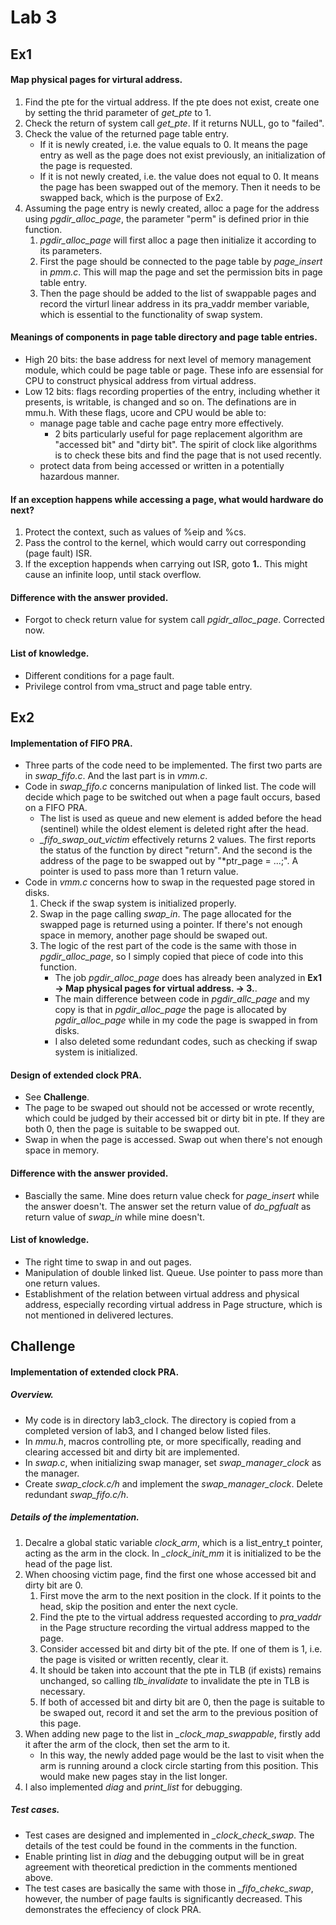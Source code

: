 # Lab 3

## Ex1

#### Map physical pages for virtural address.

1. Find the pte for the virtual address. If the pte does not exist, create one by setting the thrid parameter of *get_pte* to 1.
2. Check the return of system call *get_pte*. If it returns NULL, go to "failed".
3. Check the value of the returned page table entry.
    - If it is newly created, i.e. the value equals to 0. It means the page entry as well as the page does not exist previously, an initialization of the page is requested.
    - If it is not newly created, i.e. the value does not equal to 0. It means the page has been swapped out of the memory. Then it needs to be swapped back, which is the purpose of Ex2.
3. Assuming the page entry is newly created, alloc a page for the address using *pgdir_alloc_page*, the parameter "perm" is defined prior in thie function.
    1. *pgdir_alloc_page* will first alloc a page then initialize it according to its parameters.  
    2. First the page should be connected to the page table by *page_insert* in *pmm.c*. This will map the page and set the permission bits in page table entry.
    3. Then the page should be added to the list of swappable pages and record the virturl linear address in its pra_vaddr member variable, which is essential to the functionality of swap system.

#### Meanings of components in page table directory and page table entries.
- High 20 bits: the base address for next level of memory management module, which could be page table or page. These info are essensial for CPU to construct physical address from virtual address.
- Low 12 bits: flags recording properties of the entry, including whether it presents, is writable, is changed and so on. The definations are in mmu.h. With these flags, ucore and CPU would be able to:
    - manage page table and cache page entry more effectively.
        - 2 bits particularly useful for page replacement algorithm are "accessed bit" and "dirty bit". The spirit of clock like algorithms is to check these bits and find the page that is not used recently.
    - protect data from being accessed or written in a potentially hazardous manner.

#### If an exception happens while accessing a page, what would hardware do next?
1. Protect the context, such as values of %eip and %cs.
2. Pass the control to the kernel, which would carry out corresponding (page fault) ISR.
3. If the exception happends when carrying out ISR, goto **1.**. This might cause an infinite loop, until stack overflow.

#### Difference with the answer provided.
- Forgot to check return value for system call *pgidr_alloc_page*. Corrected now.

#### List of knowledge.
- Different conditions for a page fault.
- Privilege control from vma_struct and page table entry.

## Ex2

#### Implementation of FIFO PRA.

- Three parts of the code need to be implemented. The first two parts are in *swap_fifo.c*. And the last part is in *vmm.c*.
- Code in *swap_fifo.c* concerns manipulation of linked list. The code will decide which page to be switched out when a page fault occurs, based on a FIFO PRA.
    - The list is used as queue and new element is added before the head (sentinel) while the oldest element is deleted right after the head.
    - *_fifo_swap_out_victim* effectively returns 2 values. The first reports the status of the function by direct "return". And the second is the address of the page to be swapped out by "*ptr_page = ...;". A pointer is used to pass more than 1 return value.
- Code in *vmm.c* concerns how to swap in the requested page stored in disks. 
    1. Check if the swap system is initialized properly.
    2. Swap in the page calling *swap_in*. The page allocated for the swapped page is returned using a pointer. If there's not enough space in memory, another page should be swaped out.
    2. The logic of the rest part of the code is the same with those in *pgdir_alloc_page*, so I simply copied that piece of code into this function.
        - The job *pgdir_alloc_page* does has already been analyzed in **Ex1 -> Map physical pages for virtual address. -> 3.**. 
        - The main difference between code in *pgdir_allc_page* and my copy is that in *pgdir_alloc_page* the page is allocated by *pgdir_alloc_page* while in my code the page is swapped in from disks.
        - I also deleted some redundant codes, such as checking if swap system is initialized.

#### Design of extended clock PRA.
- See **Challenge**.
- The page to be swaped out should not be accessed or wrote recently, which could be judged by their accessed bit or dirty bit in pte. If they are both 0, then the page is suitable to be swapped out.
- Swap in when the page is accessed. Swap out when there's not enough space in memory.

#### Difference with the answer provided.
- Bascially the same. Mine does return value check for *page_insert* while the answer doesn't. The answer set the return value of *do_pgfualt* as return value of *swap_in* while mine doesn't.

#### List of knowledge.
- The right time to swap in and out pages.
- Manipulation of double linked list. Queue. Use pointer to pass more than one return values.
- Establishment of the relation between virtual address and physical address, especially recording virtual address in Page structure, which is not mentioned in delivered lectures.

## Challenge

#### Implementation of extended clock PRA.

##### Overview.
- My code is in directory lab3_clock. The directory is copied from a completed version of lab3, and I changed below listed files.
- In *mmu.h*, macros controlling pte, or more specifically, reading and clearing accessed bit and dirty bit are implemented. 
- In *swap.c*, when initializing swap manager, set *swap_manager_clock* as the manager.
- Create *swap_clock.c/h* and implement the *swap_manager_clock*. Delete redundant *swap_fifo.c/h*.

##### Details of the implementation.
1. Decalre a global static variable *clock_arm*, which is a list_entry_t pointer, acting as the arm in the clock. In *_clock_init_mm* it is initialized to be the head of the page list.
2. When choosing victim page, find the first one whose accessed bit and dirty bit are 0.
    1. First move the arm to the next position in the clock. If it points to the head, skip the position and enter the next cycle.
    2. Find the pte to the virtual address requested according to *pra_vaddr* in the Page structure recording the virtual address mapped to the page.
    3. Consider accessed bit and dirty bit of the pte. If one of them is 1, i.e. the page is visited or written recently, clear it.
    4. It should be taken into account that the pte in TLB (if exists) remains unchanged, so calling *tlb_invalidate* to invalidate the pte in TLB is necessary.
    4. If both of accessed bit and dirty bit are 0, then the page is suitable to be swaped out, record it and set the arm to the previous position of this page.
3. When adding new page to the list in *_clock_map_swappable*, firstly add it after the arm of the clock, then set the arm to it.
    - In this way, the newly added page would be the last to visit when the arm is running around a clock circle starting from this position. This would make new pages stay in the list longer.
4. I also implemented *diag* and *print_list* for debugging.

##### Test cases.
- Test cases are designed and implemented in *_clock_check_swap*. The details of the test could be found in the comments in the function.
- Enable printing list in *diag* and the debugging output will be in great agreement with theoretical prediction in the comments mentioned above.
- The test cases are basically the same with those in *_fifo_chekc_swap*, however, the number of page faults is significantly decreased. This demonstrates the effeciency of clock PRA.
